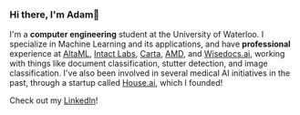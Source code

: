 ### Hi there, I'm Adam👋

I'm a **computer engineering** student at the University of Waterloo. I specialize in Machine Learning and its applications, and have **professional** experience at [AltaML](https://altaml.com/), [Intact Labs](https://intactlab.ca/), [Carta](https://carta.com), [AMD](https://amd.com), and [Wisedocs.ai](https://wisedocs.ai), working with things like document classification, stutter detection, and image classification. I've also been involved in several medical AI initiatives in the past, through a startup called [House.ai](https://houseai.tech), which I founded!

Check out my [LinkedIn](https://www.linkedin.com/in/adam-lam26/)!



<!--
**Adam2611/Adam2611** is a ✨ _special_ ✨ repository because its `README.md` (this file) appears on your GitHub profile.

Here are some ideas to get you started:

- 🔭 I’m currently working on ...
- 🌱 I’m currently learning ...
- 👯 I’m looking to collaborate on ...
- 🤔 I’m looking for help with ...
- 💬 Ask me about ...
- 📫 How to reach me: ...
- 😄 Pronouns: ...
- ⚡ Fun fact: ...
-->
